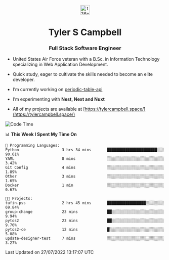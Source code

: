 <p align="center">
<a href="https://www.linkedin.com/in/t36campbell" target="blank"><img align="center" src="https://ik.imagekit.io/t36campbell/Portfolio/linkedin.png.original_m8bbGgPh6.png" alt="t36campbell" height="30" width="30" /></a>
</p>
<h1 align="center">Tyler S Campbell</h1>
<h3 align="center">Full Stack Software Engineer</h3>

* United States Air Force veteran with a B.Sc. in Information Technology specializing in Web Application Development. 

* Quick study, eager to cultivate the skills needed to become an elite developer.

* I’m currently working on [periodic-table-api](https://github.com/t36campbell/periodic-table-api)

* I’m experimenting with **Nest, Next and Nuxt**

* All of my projects are available at [https://tylercampbell.space/](https://tylercampbell.space/)

<!--START_SECTION:waka-->
![Code Time](http://img.shields.io/badge/Code%20Time-1%2C710%20hrs%2057%20mins-blue)

📊 **This Week I Spent My Time On** 

```text
💬 Programming Languages: 
Python                   3 hrs 34 mins       ██████████████████████░░░   90.61% 
YAML                     8 mins              ░░░░░░░░░░░░░░░░░░░░░░░░░   3.42% 
Git Config               4 mins              ░░░░░░░░░░░░░░░░░░░░░░░░░   1.89% 
Other                    3 mins              ░░░░░░░░░░░░░░░░░░░░░░░░░   1.65% 
Docker                   1 min               ░░░░░░░░░░░░░░░░░░░░░░░░░   0.67%

🐱‍💻 Projects: 
tufin-pss                2 hrs 45 mins       █████████████████░░░░░░░░   69.84% 
group-change             23 mins             ██░░░░░░░░░░░░░░░░░░░░░░░   9.94% 
pytos2                   23 mins             ██░░░░░░░░░░░░░░░░░░░░░░░   9.76% 
pytos2-ce                12 mins             █░░░░░░░░░░░░░░░░░░░░░░░░   5.08% 
update-designer-test     7 mins              ░░░░░░░░░░░░░░░░░░░░░░░░░   3.27%

```


 Last Updated on 27/07/2022 13:17:07 UTC
<!--END_SECTION:waka-->
